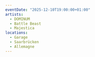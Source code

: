 ```yaml
---
eventDate: "2025-12-10T19:00:00+01:00"
artists:
  - DOMINUM
  - Battle Beast
  - Majestica
locations:
  - Garage
  - Saarbrücken
  - Allemagne
---
```

